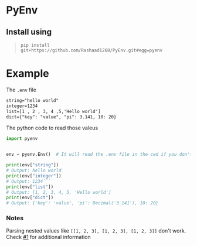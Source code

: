 # PyEnv

## Install using
> `pip install git+https://github.com/Rashaad1268/PyEnv.git#egg=pyenv`

# Example

The `.env` file
```txt
string="hello world"
integer=1234
list=[1 , 2 , 3, 4 ,5,'Hello world']
dict={"key": "value", "pi": 3.141, 10: 20}
```

The python code to read those valeus
```py
import pyenv


env = pyenv.Env()  # It will read the .env file in the cwd if you don't specify env the file name

print(env["string"])
# Output: hello world
print(env["integer"])
# Output: 1234```
print(env["list"])
# Output: [1, 2, 3, 4, 5, 'Hello world']
print(env["dict"])
# Output: {'key': 'value', 'pi': Decimal('3.141'), 10: 20}
```

### Notes
Parsing nested values like `[[1, 2, 3], [1, 2, 3], [1, 2, 3]]`
don't work. Check [#1](https://github.com/Rashaad1268/PyEnv/issues/1)
for additional information